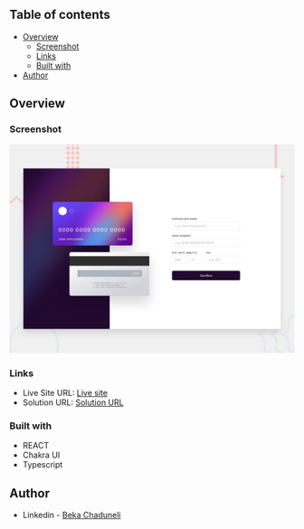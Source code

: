 ## Table of contents

- [Overview](#overview)
  - [Screenshot](#screenshot)
  - [Links](#links)
  - [Built with](#built-with)
- [Author](#author)

## Overview

### Screenshot

![](/src/components/design/desktop-preview.jpg)

### Links

- Live Site URL: [Live site](https://interactive-card-details-adecb.web.app/)
- Solution URL: [Solution URL](interactive-card-details-REACT)

### Built with

- REACT
- Chakra UI
- Typescript

## Author

- Linkedin - [Beka Chaduneli](https://www.linkedin.com/in/beka-chaduneli-28203422b/)
